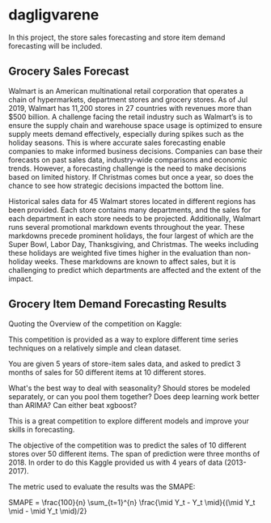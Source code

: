 # dagligvarene
In this project, the store sales forecasting and store item demand forecasting will be included.

## Grocery Sales Forecast
Walmart is an American multinational retail corporation that operates a chain of hypermarkets, department stores and grocery stores. As of Jul 2019, Walmart has 11,200 stores in 27 countries with revenues more than $500 billion. A challenge facing the retail industry such as Walmart’s is to ensure the supply chain and warehouse space usage is optimized to ensure supply meets demand effectively, especially during spikes such as the holiday seasons. This is where accurate sales forecasting enable companies to make informed business decisions. Companies can base their forecasts on past sales data, industry-wide comparisons and economic trends. However, a forecasting challenge is the need to make decisions based on limited history. If Christmas comes but once a year, so does the chance to see how strategic decisions impacted the bottom line.

Historical sales data for 45 Walmart stores located in different regions has been provided. Each store contains many departments, and the sales for each department in each store needs to be projected. Additionally, Walmart runs several promotional markdown events throughout the year. These markdowns precede prominent holidays, the four largest of which are the Super Bowl, Labor Day, Thanksgiving, and Christmas. The weeks including these holidays are weighted five times higher in the evaluation than non-holiday weeks. These markdowns are known to affect sales, but it is challenging to predict which departments are affected and the extent of the impact.

## Grocery Item Demand Forecasting Results
Quoting the Overview of the competition on Kaggle:

This competition is provided as a way to explore different time series techniques on a relatively simple and clean dataset.

You are given 5 years of store-item sales data, and asked to predict 3 months of sales for 50 different items at 10 different stores.

What's the best way to deal with seasonality? Should stores be modeled separately, or can you pool them together? Does deep learning work better than ARIMA? Can either beat xgboost?

This is a great competition to explore different models and improve your skills in forecasting.

The objective of the competition was to predict the sales of 10 different stores over 50 different items. The span of prediction were three months of 2018. In order to do this Kaggle provided us with 4 years of data (2013-2017).

The metric used to evaluate the results was the SMAPE:

SMAPE = \frac{100}{n} \sum_{t=1}^{n} \frac{\mid Y_t - Y_t \mid}{(\mid Y_t \mid - \mid Y_t \mid)/2}
